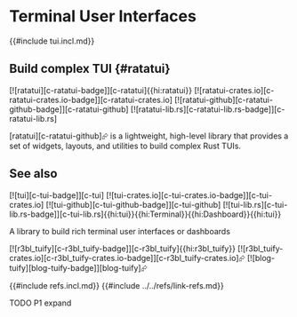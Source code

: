 # Terminal User Interfaces

{{#include tui.incl.md}}

## Build complex TUI {#ratatui}

[![ratatui][c-ratatui-badge]][c-ratatui]{{hi:ratatui}}
[![ratatui-crates.io][c-ratatui-crates.io-badge]][c-ratatui-crates.io]
[![ratatui-github][c-ratatui-github-badge]][c-ratatui-github]
[![ratatui-lib.rs][c-ratatui-lib.rs-badge]][c-ratatui-lib.rs]

[ratatui][c-ratatui-github]⮳ is a lightweight, high-level library that provides a set of widgets, layouts, and utilities to build complex Rust TUIs.

## See also

[![tui][c-tui-badge]][c-tui] [![tui-crates.io][c-tui-crates.io-badge]][c-tui-crates.io] [![tui-github][c-tui-github-badge]][c-tui-github] [![tui-lib.rs][c-tui-lib.rs-badge]][c-tui-lib.rs]{{hi:tui}}{{hi:Terminal}}{{hi:Dashboard}}{{hi:tui}}

A library to build rich terminal user interfaces or dashboards

[![r3bl_tuify][c-r3bl_tuify-badge]][c-r3bl_tuify]{{hi:r3bl_tuify}}  [![r3bl_tuify-crates.io][c-r3bl_tuify-crates.io-badge]][c-r3bl_tuify-crates.io]⮳  [![blog-tuify][blog-tuify-badge]][blog-tuify]⮳

{{#include refs.incl.md}}
{{#include ../../refs/link-refs.md}}

<div class="hidden">
TODO P1 expand
</div>

